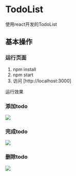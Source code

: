 TodoList
===

使用react开发的TodoList

基本操作
----

### 运行页面

1. npm install
2. npm start
3. 访问 [http://localhost:3000]

运行效果

### 添加todo
![](http://owzrnsei2.bkt.clouddn.com//QQ20180514-101514-HD.gif?imageMogr2/thumbnail/!100p)

### 完成todo
![](http://owzrnsei2.bkt.clouddn.com//QQ20180514-101612-HD.gif?imageMogr2/thumbnail/!100p)

### 删除todo
![](http://owzrnsei2.bkt.clouddn.com//QQ20180514-101701-HD.gif?imageMogr2/thumbnail/!100p)